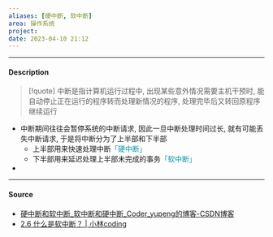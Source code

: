 ```yaml
---
aliases: [硬中断, 软中断]
area: 操作系统
project: 
date: 2023-04-10 21:12
---
```

---
#### Description
> [!quote]
> 中断是指计算机运行过程中, 出现某些意外情况需要主机干预时, 能自动停止正在运行的程序转而处理新情况的程序, 处理完毕后又转回原程序继续运行

- 中断期间往往会暂停系统的中断请求, 因此一旦中断处理时间过长, 就有可能丢失中断请求, 于是将中断分为了上半部和下半部
    - 上半部用来快速处理中断<font color="#0593A2">「硬中断」</font>
    - 下半部用来延迟处理上半部未完成的事务<font color="#0593A2">「软中断」</font>
- 
---
#### Source
- [硬中断和软中断\_软中断和硬中断\_Coder\_yupeng的博客-CSDN博客](https://blog.csdn.net/weixin_43215305/article/details/120027555)
- [2.6 什么是软中断？ | 小林coding](https://xiaolincoding.com/os/1_hardware/soft_interrupt.html)